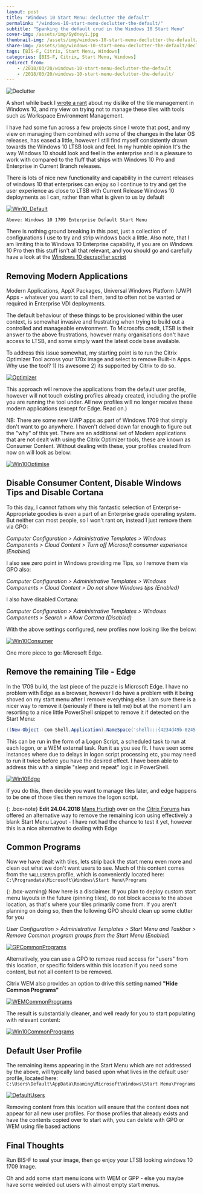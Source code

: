 ```yaml
---
layout: post
title: "Windows 10 Start Menu: declutter the default"
permalink: "/windows-10-start-menu-declutter-the-default/"
subtitle: "Spanking the default crud in the Windows 10 Start Menu"
cover-img: /assets/img/Sydney1.jpg
thumbnail-img: /assets/img/windows-10-start-menu-declutter-the-default/declutter-4.jpg
share-img: /assets/img/windows-10-start-menu-declutter-the-default/declutter-4.jpg
tags: [BIS-F, Citrix, Start Menu, Windows]
categories: [BIS-F, Citrix, Start Menu, Windows]
redirect_from: 
    - /2018/03/20/windows-10-start-menu-declutter-the-default
    - /2018/03/20/windows-10-start-menu-declutter-the-default/
---
```


![Declutter]({{site.baseurl}}/assets/img/windows-10-start-menu-declutter-the-default/declutter-4.jpg)

A short while back I [wrote a rant](http://jkindon.com/2017/10/13/citrix-wem-modern-start-menus-and-tiles/) about my dislike of the tile management in Windows 10, and my view on trying not to manage these tiles with tools such as Workspace Environment Management.

I have had some fun across a few projects since I wrote that post, and my view on managing them combined with some of the changes in the later OS releases, has eased a little, however I still find myself consistently drawn towards the Windows 10 LTSB look and feel. In my humble opinion It's the way Windows 10 should look and feel in the enterprise and is a pleasure to work with compared to the fluff that ships with Windows 10 Pro and Enterprise in Current Branch releases.

There is lots of nice new functionality and capability in the current releases of windows 10 that enterprises can enjoy so I continue to try and get the user experience as close to LTSB with Current Release Windows 10 deployments as I can, rather than what is given to us by default

[![Win10_Default]({{site.baseurl}}/assets/img/windows-10-start-menu-declutter-the-default/Win10_Default.png)]({{site.baseurl}}/assets/img/windows-10-start-menu-declutter-the-default/Win10_Default.png)

    Above: Windows 10 1709 Enterprise Default Start Menu

There is nothing ground breaking in this post, just a collection of configurations I use to try and strip windows back a little. Also note, that I am limiting this to Windows 10 Enterprise capability, if you are on Windows 10 Pro then this stuff isn't all that relevant, and you should go and carefully have a look at the [Windows 10 decrapifier script](https://community.spiceworks.com/scripts/show/3977-windows-10-decrapifier-version-2)

## Removing Modern Applications

Modern Applications, AppX Packages, Universal Windows Platform (UWP) Apps - whatever you want to call them, tend to often not be wanted or required in Enterprise VDI deployments.

The default behaviour of these things to be provisioned within the user context, is somewhat invasive and frustrating when trying to build out a controlled and manageable environment. To Microsofts credit, LTSB is their answer to the above frustrations, however many organisations don't have access to LTSB, and some simply want the latest code base available.

To address this issue somewhat, my starting point is to run the Citrix Optimizer Tool across your 170x image and select to remove Built-in Apps. Why use the tool? 1) Its awesome 2) its supported by Citrix to do so.

[![Optimizer]({{site.baseurl}}/assets/img/windows-10-start-menu-declutter-the-default/Optimizer.png)]({{site.baseurl}}/assets/img/windows-10-start-menu-declutter-the-default/Optimizer.png)

This approach will remove the applications from the default user profile, however will not touch existing profiles already created, including the profile you are running the tool under. All new profiles will no longer receive these modern applications (except for Edge. Read on.)

NB: There are some new UWP apps as part of Windows 1709 that simply don't want to go anywhere. I haven't delved down far enough to figure out the "why" of this yet. There are an additional set of Modern applications that are not dealt with using the Citrix Optimizer tools, these are known as Consumer Content. Without dealing with these, your profiles created from now on will look as below:

[![Win10Optimise]({{site.baseurl}}/assets/img/windows-10-start-menu-declutter-the-default/Win10Optimise.png)]({{site.baseurl}}/assets/img/windows-10-start-menu-declutter-the-default/Win10Optimise.png)

## Disable Consumer Content, Disable Windows Tips and Disable Cortana

To this day, I cannot fathom why this fantastic selection of Enterprise-Appropriate goodies is even a part of an Enterprise grade operating system. But neither can most people, so I won't rant on, instead I just remove them via GPO:

*Computer Configuration > Administrative Templates > Windows Components > Cloud Content > Turn off Microsoft consumer experience (Enabled)*

I also see zero point in Windows providing me Tips, so I remove them via GPO also:

*Computer Configuration > Administrative Templates > Windows Components > Cloud Content > Do not show Windows tips (Enabled)*

I also have disabled Cortana:

*Computer Configuration > Administrative Templates > Windows Components > Search > Allow Cortana (Disabled)*

With the above settings configured, new profiles now looking like the below:

[![Win10Consumer]({{site.baseurl}}/assets/img/windows-10-start-menu-declutter-the-default/Win10Consumer.png)]({{site.baseurl}}/assets/img/windows-10-start-menu-declutter-the-default/Win10Consumer.png)

One more piece to go: Microsoft Edge.

## Remove the remaining Tile - Edge

In the 1709 build, the last piece of the puzzle is Microsoft Edge. I have no problem with Edge as a browser, however I do have a problem with it being shoved on my start menu after I remove everything else. I am sure there is a nicer way to remove it (seriously if there is tell me) but at the moment I am resorting to a nice little PowerShell snippet to remove it if detected on the Start Menu:

```powershell
((New-Object -Com Shell.Application).NameSpace('shell:::{4234d49b-0245-4df3-b780-3893943456e1}').Items() | where-object {$_.Name -eq "Microsoft Edge"}).Verbs() | where-object {$_.Name.replace('&','') -match 'From "Start" UnPin|Unpin from Start'} | %{$_.DoIt()}
```

This can be run in the form of a Logon Script, a scheduled task to run at each logon, or a WEM external task. Run it as you see fit. I have seen some instances where due to delays in logon script processing etc, you may need to run it twice before you have the desired effect. I have been able to address this with a simple "sleep and repeat" logic in PowerShell. 

[![Win10Edge]({{site.baseurl}}/assets/img/windows-10-start-menu-declutter-the-default/Win10Edge.png)]({{site.baseurl}}/assets/img/windows-10-start-menu-declutter-the-default/Win10Edge.png)

If you do this, then decide you want to manage tiles later, and edge happens to be one of those tiles then remove the logon script. 

{: .box-note}
**Edit 24.04.2018** [Mans Hurtigh](https://discussions.citrix.com/profile/12582752-m%C3%A5ns-hurtigh/) over on the [Citrix Forums](https://discussions.citrix.com/topic/394711-w10-1709-ent-start-menu-and-tiles/) has offered an alternative way to remove the remaining icon using effectively a blank Start Menu Layout - I have not had the chance to test it yet, however this is a nice alternative to dealing with Edge 

## Common Programs

Now we have dealt with tiles, lets strip back the start menu even more and clean out what we don't want users to see. Much of this content comes from the `%ALLUSERS%` profile, which is conveniently located here: `C:\Programdata\Microsoft\Windows\Start Menu\Programs`

{: .box-warning}
Now here is a disclaimer. If you plan to deploy custom start menu layouts in the future (pinning tiles), do not block access to the above location, as that's where your tiles primarily come from. If you aren't planning on doing so, then the following GPO should clean up some clutter for you 

*User Configuration > Administrative Templates > Start Menu and Taskbar > Remove Common program groups from the Start Menu (Enabled)*

[![GPCommonPrograms]({{site.baseurl}}/assets/img/windows-10-start-menu-declutter-the-default/GPCommonPrograms.png)]({{site.baseurl}}/assets/img/windows-10-start-menu-declutter-the-default/GPCommonPrograms.png)

Alternatively, you can use a GPO to remove read access for "users" from this location, or specific folders within this location if you need some content, but not all content to be removed. 

Citrix WEM also provides an option to drive this setting named **"Hide Common Programs"** 

[![WEMCommonPrograms]({{site.baseurl}}/assets/img/windows-10-start-menu-declutter-the-default/WEMCommonPrograms.png)]({{site.baseurl}}/assets/img/windows-10-start-menu-declutter-the-default/WEMCommonPrograms.png)

The result is substantially cleaner, and well ready for you to start populating with relevant content:

[![Win10CommonPrograms]({{site.baseurl}}/assets/img/windows-10-start-menu-declutter-the-default/Win10CommonPrograms.png)]({{site.baseurl}}/assets/img/windows-10-start-menu-declutter-the-default/Win10CommonPrograms.png)

## Default User Profile

The remaining items appearing in the Start Menu which are not addressed by the above, will typically land based upon what lives in the default user profile, located here: `C:\Users\Default\AppData\Roaming\Microsoft\Windows\Start Menu\Programs`

[![DefaultUsers]({{site.baseurl}}/assets/img/windows-10-start-menu-declutter-the-default/DefaultUsers.png)]({{site.baseurl}}/assets/img/windows-10-start-menu-declutter-the-default/DefaultUsers.png)

Removing content from this location will ensure that the content does not appear for all new user profiles. For those profiles that already exists and have the contents copied over to start with, you can delete with GPO or WEM using file based actions

## Final Thoughts

Run BIS-F to seal your image, then go enjoy your LTSB looking windows 10 1709 Image. 

Oh and add some start menu icons with WEM or GPP - else you maybe have some weirded out users with almost empty start menus.
